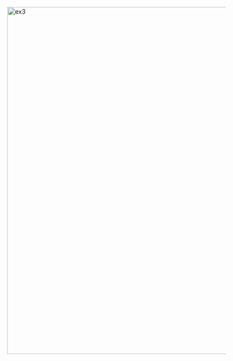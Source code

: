 
<a href="https://github.com/AlmeidaAlin3/MachineLearning/blob/master/ProblemSet0/Exercise3/img/ex3.png"><img src="https://github.com/AlmeidaAlin3/MachineLearning/blob/master/ProblemSet0/Exercise3/img/ex3.png" title="ex3" alt="ex3" width="800"></a>
